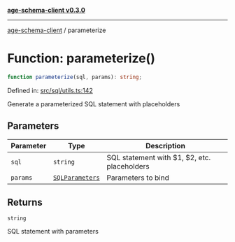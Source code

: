 [**age-schema-client v0.3.0**](../index.md)

***

[age-schema-client](../index.md) / parameterize

# Function: parameterize()

```ts
function parameterize(sql, params): string;
```

Defined in: [src/sql/utils.ts:142](https://github.com/standardbeagle/ageSchemaClient/blob/main/src/sql/utils.ts#L142)

Generate a parameterized SQL statement with placeholders

## Parameters

| Parameter | Type | Description |
| ------ | ------ | ------ |
| `sql` | `string` | SQL statement with $1, $2, etc. placeholders |
| `params` | [`SQLParameters`](../type-aliases/SQLParameters.md) | Parameters to bind |

## Returns

`string`

SQL statement with parameters

